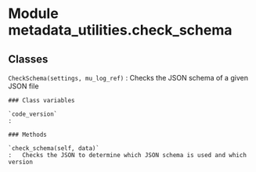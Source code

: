 Module metadata_utilities.check_schema
======================================

Classes
-------

`CheckSchema(settings, mu_log_ref)`
:   Checks the JSON schema of a given JSON file

    ### Class variables

    `code_version`
    :

    ### Methods

    `check_schema(self, data)`
    :   Checks the JSON to determine which JSON schema is used and which version